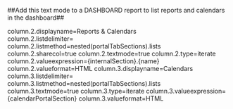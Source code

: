 ##Add this text mode to a DASHBOARD report to list reports and calendars in the dashboard##

column.2.displayname=Reports & Calendars  
column.2.listdelimiter=<br>
column.2.listmethod=nested(portalTabSections).lists
column.2.sharecol=true
column.2.textmode=true
column.2.type=iterate
column.2.valueexpression={internalSection}.{name}
column.2.valueformat=HTML
column.3.displayname=Calendars
column.3.listdelimiter=<br>
column.3.listmethod=nested(portalTabSections).lists
column.3.textmode=true
column.3.type=iterate
column.3.valueexpression={calendarPortalSection}
column.3.valueformat=HTML
